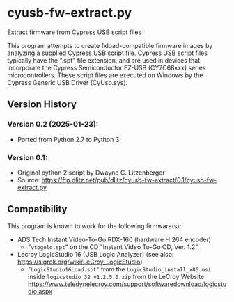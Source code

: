 # cyusb-fw-extract.py 
Extract firmware from Cypress USB script files 

This program attempts to create fxload-compatible firmware images by
analyzing a supplied Cypress USB script file.  Cypress USB script files
typically have the ".spt" file extension, and are used in devices that
incorporate the Cypress Semiconductor EZ-USB (CY7C68xxx) series
microcontrollers.  These script files are executed on Windows by the Cypress
Generic USB Driver (CyUsb.sys).

## Version History

### Version 0.2 (2025-01-23):
- Ported from Python 2.7 to Python 3

### Version 0.1:
- Original python 2 script by Dwayne C. Litzenberger
- Source: https://ftp.dlitz.net/pub/dlitz/cyusb-fw-extract/0.1/cyusb-fw-extract.py

## Compatibility

This program is known to work for the following firmware(s):
  - ADS Tech Instant Video-To-Go RDX-160 (hardware H.264 encoder)
      + "`vtogold.spt`" on the CD "Instant Video To-Go CD, Ver. 1.2"
  - Lecroy LogicStudio 16 (USB Logic Analyzer)
    (see also: https://sigrok.org/wiki/LeCroy_LogicStudio)
      + "`LogicStudio16Load.spt`" from the `LogicStudio_install_x86.msi`
        inside `logicstudio_32_v1.2.5.0.zip` from the LeCroy Website
        https://www.teledynelecroy.com/support/softwaredownload/logicstudio.aspx
